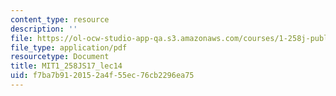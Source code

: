 ```yaml
---
content_type: resource
description: ''
file: https://ol-ocw-studio-app-qa.s3.amazonaws.com/courses/1-258j-public-transportation-systems-spring-2017/f7ba7b9120152a4f55ec76cb2296ea75_MIT1_258JS17_lec14.pdf
file_type: application/pdf
resourcetype: Document
title: MIT1_258JS17_lec14
uid: f7ba7b91-2015-2a4f-55ec-76cb2296ea75
---
```

